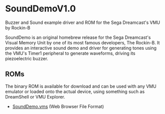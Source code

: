 # SoundDemoV1.0
Buzzer and Sound example driver and ROM for the Sega Dreamcast's VMU by Rockin-B

SoundDemo is an original homebrew release for the Sega Dreamcast's Visual Memory Unit by one of its most famous developers, The Rockin-B. It provides an interactive sound demo and driver for generating tones using the VMU's Timer1 peripheral to generate waveforms, driving its piezoelectric buzzer.

## ROMs
The binary ROM is available for download and can be used with any VMU emulator or loaded onto the actual device, using something such as DreamShell or VMU Explorer.
* <a href="https://github.com/gyrovorbis/sound-demo/raw/master/SoundDemo.vms">SoundDemo.vms</a> (Web Browser File Format)




